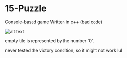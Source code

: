 # 15-Puzzle
Console-based game Written in c++ (bad code)

![alt text](https://github.com/[username]/[reponame]/blob/main/image.png?raw=true)

empty tile is represented by the number '0'.

never tested the victory condition, so it might not work lul
